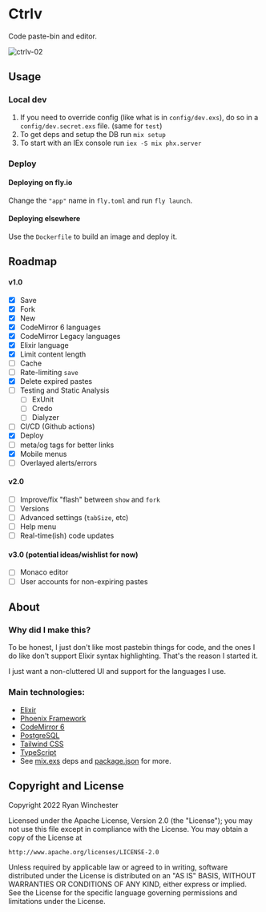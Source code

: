 # Ctrlv

Code paste-bin and editor.

![ctrlv-02](https://user-images.githubusercontent.com/2897340/160538360-cab5957d-263d-4348-97af-bc9708087ffb.gif)

## Usage

### Local dev

 1. If you need to override config (like what is in `config/dev.exs`), do so in a `config/dev.secret.exs` file. (same for `test`)
 2. To get deps and setup the DB run `mix setup`
 3. To start with an IEx console run `iex -S mix phx.server`

### Deploy

#### Deploying on fly.io

Change the `"app"` name in `fly.toml` and run `fly launch`.

#### Deploying elsewhere

Use the `Dockerfile` to build an image and deploy it.

## Roadmap

#### v1.0

- [x] Save
- [x] Fork
- [x] New
- [x] CodeMirror 6 languages
- [x] CodeMirror Legacy languages
- [x] Elixir language
- [x] Limit content length
- [ ] Cache
- [ ] Rate-limiting `save`
- [x] Delete expired pastes
- [ ] Testing and Static Analysis
  * [ ] ExUnit
  * [ ] Credo
  * [ ] Dialyzer
- [ ] CI/CD (Github actions)
- [x] Deploy
- [ ] meta/og tags for better links
- [x] Mobile menus
- [ ] Overlayed alerts/errors

#### v2.0

- [ ] Improve/fix "flash" between `show` and `fork`
- [ ] Versions
- [ ] Advanced settings (`tabSize`, etc)
- [ ] Help menu
- [ ] Real-time(ish) code updates

#### v3.0 (potential ideas/wishlist for now)

- [ ] Monaco editor
- [ ] User accounts for non-expiring pastes

## About

### Why did I make this?

To be honest, I just don't like most pastebin things for code, and the ones I do
like don't support Elixir syntax highlighting. That's the reason I started it.

I just want a non-cluttered UI and support for the languages I use.

### Main technologies:

- [Elixir](https://elixir-lang.org)
- [Phoenix Framework](https://www.phoenixframework.org/)
- [CodeMirror 6](https://codemirror.net/6)
- [PostgreSQL](https://www.postgresql.org/)
- [Tailwind CSS](https://tailwindcss.com/)
- [TypeScript](https://www.typescriptlang.org/)
- See [mix.exs](https://github.com/ryanwinchester/ctrlv/blob/main/mix.exs) deps and [package.json](https://github.com/ryanwinchester/ctrlv/blob/main/assets/package.json) for more.


## Copyright and License

Copyright 2022 Ryan Winchester

Licensed under the Apache License, Version 2.0 (the "License"); you may not use this file except in compliance with the License. You may obtain a copy of the License at

    http://www.apache.org/licenses/LICENSE-2.0

Unless required by applicable law or agreed to in writing, software distributed under the License is distributed on an "AS IS" BASIS, WITHOUT WARRANTIES OR CONDITIONS OF ANY KIND, either express or implied. See the License for the specific language governing permissions and limitations under the License.
